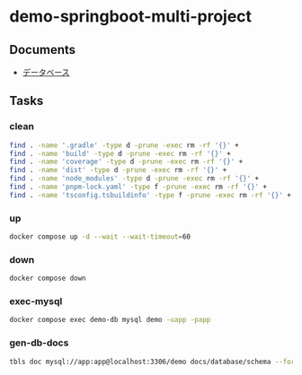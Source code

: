 # demo-springboot-multi-project

## Documents

- [データベース](./docs/database/README.md)

## Tasks

### clean

```sh { name=clean }
find . -name '.gradle' -type d -prune -exec rm -rf '{}' +
find . -name 'build' -type d -prune -exec rm -rf '{}' +
find . -name 'coverage' -type d -prune -exec rm -rf '{}' +
find . -name 'dist' -type d -prune -exec rm -rf '{}' +
find . -name 'node_modules' -type d -prune -exec rm -rf '{}' +
find . -name 'pnpm-lock.yaml' -type f -prune -exec rm -rf '{}' +
find . -name 'tsconfig.tsbuildinfo' -type f -prune -exec rm -rf '{}' +
```

### up

```sh { name=up }
docker compose up -d --wait --wait-timeout=60
```

### down

```sh { name=down }
docker compose down
```

### exec-mysql

```sh { name=exec-mysql }
docker compose exec demo-db mysql demo -uapp -papp
```

### gen-db-docs

```sh { name=gen-db-docs }
tbls doc mysql://app:app@localhost:3306/demo docs/database/schema --force
```
